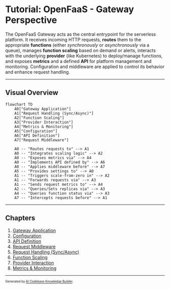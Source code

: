 # Tutorial: OpenFaaS - Gateway Perspective

The OpenFaaS Gateway acts as the central entrypoint for the serverless platform.
It receives incoming HTTP requests, **routes** them to the appropriate **functions** (either *synchronously* or *asynchronously* via a queue), manages **function scaling** based on demand or alerts, interacts with the underlying **provider** (like Kubernetes) to deploy/manage functions, and exposes **metrics** and a defined **API** for platform management and monitoring. Configuration and middleware are applied to control its behavior and enhance request handling.

---

## Visual Overview

```mermaid
flowchart TD
    A0["Gateway Application"]
    A1["Request Handling (Sync/Async)"]
    A2["Function Scaling"]
    A3["Provider Interaction"]
    A4["Metrics & Monitoring"]
    A5["Configuration"]
    A6["API Definition"]
    A7["Request Middleware"]
    
    A0 -- "Routes requests to" --> A1
    A0 -- "Integrates scaling logic" --> A2
    A0 -- "Exposes metrics via" --> A4
    A0 -- "Implements API defined by" --> A6
    A0 -- "Applies middleware before" --> A7
    A5 -- "Provides settings to" --> A0
    A1 -- "Triggers scale-from-zero in" --> A2
    A1 -- "Forwards requests via" --> A3
    A1 -- "Sends request metrics to" --> A4
    A2 -- "Queries/Sets replicas via" --> A3
    A4 -- "Queries function status via" --> A3
    A7 -- "Intercepts requests before" --> A1
```

---

## Chapters

1. [Gateway Application](Chapter_1.md)
2. [Configuration](./Chapter_2.md)
3. [API Definition](./Chapter_3.md)
4. [Request Middleware](./Chapter_4.md)
5. [Request Handling (Sync/Async)](./Chapter_5.md)
6. [Function Scaling](./Chapter_6.md)
7. [Provider Interaction](./Chapter_7.md)
8. [Metrics & Monitoring](./Chapter_8.md)

---

<sub><sup>Generated by [AI Codebase Knowledge Builder](https://github.com/The-Pocket/Tutorial-Codebase-Knowledge).</sup></sub>
